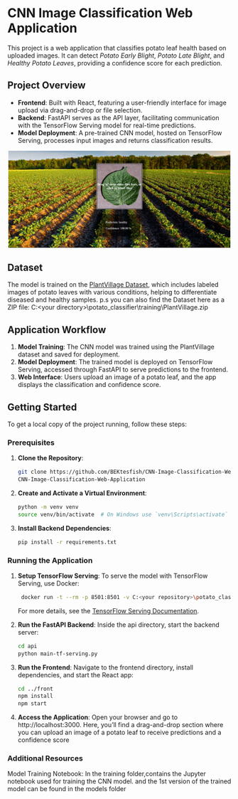 # CNN Image Classification Web Application

This project is a web application that classifies potato leaf health based on uploaded images. It can detect *Potato Early Blight*, *Potato Late Blight*, and *Healthy Potato Leaves*, providing a confidence score for each prediction.

## Project Overview

- **Frontend**: Built with React, featuring a user-friendly interface for image upload via drag-and-drop or file selection.
- **Backend**: FastAPI serves as the API layer, facilitating communication with the TensorFlow Serving model for real-time predictions.
- **Model Deployment**: A pre-trained CNN model, hosted on TensorFlow Serving, processes input images and returns classification results.

<p align="center">
    <img src="./frontend/src/images/frontpage.png" alt="Application Screenshot" width="500"/>
</p>

## Dataset

The model is trained on the [PlantVillage Dataset](https://www.kaggle.com/datasets/abdallahalidev/plantvillage-dataset), which includes labeled images of potato leaves with various conditions, helping to differentiate diseased and healthy samples.
p.s you can also find the Dataset here as a ZIP file: C:\<your directory>\potato_classifier\training\PlantVillage.zip

## Application Workflow

1. **Model Training**: The CNN model was trained using the PlantVillage dataset and saved for deployment.
2. **Model Deployment**: The trained model is deployed on TensorFlow Serving, accessed through FastAPI to serve predictions to the frontend.
3. **Web Interface**: Users upload an image of a potato leaf, and the app displays the classification and confidence score.

## Getting Started

To get a local copy of the project running, follow these steps:

### Prerequisites

1. **Clone the Repository**:
    ```bash
    git clone https://github.com/BEKtesfish/CNN-Image-Classification-Web-Application.git
    CNN-Image-Classification-Web-Application
    ```

2. **Create and Activate a Virtual Environment**:
    ```bash
    python -m venv venv
    source venv/bin/activate  # On Windows use `venv\Scripts\activate`
    ```

3. **Install Backend Dependencies**:
    ```bash
    pip install -r requirements.txt
    ```

### Running the Application

1. **Setup TensorFlow Serving**:
   To serve the model with TensorFlow Serving, use Docker:
   ```bash
    docker run -t --rm -p 8501:8501 -v C:<your repository>\potato_classifier\models:/models tensorflow/serving --rest_api_port=8501 --model_config_file=/potato_classifier/models.config
    ```
    For more details, see the [TensorFlow Serving Documentation](https://www.tensorflow.org/tfx/serving/docker).

2. **Run the FastAPI Backend**:
    Inside the api directory, start the backend server:
    ```bash
    cd api
    python main-tf-serving.py
    ```

3. **Run the Frontend**:
    Navigate to the frontend directory, install dependencies, and start the React app:
    ```bash
    cd ../front
    npm install
    npm start
    ```

4. **Access the Application**: Open your browser and go to http://localhost:3000. 
    Here, you’ll find a drag-and-drop section where you can upload an image of a 
    potato leaf to receive predictions and a confidence score

### Additional Resources
Model Training Notebook: In the training folder,contains the Jupyter notebook used for training the CNN model. and
the 1st version of the trained model can be found in the models folder 